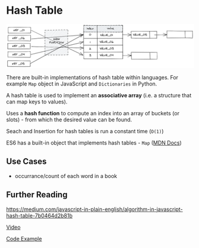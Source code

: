 # Hash Table

![hash table diagram](img/hash-table.png)

There are built-in implementations of hash table within languages. For example `Map` object in JavaScript and `Dictionaries` in Python.

A hash table is used to implement an **associative array** (i.e. a structure that can map keys to values).

Uses a **hash function** to compute an index into an array of buckets (or slots) - from which the desired value can be found.

Seach and Insertion for hash tables is run a constant time (`O(1)`)

ES6 has a built-in object that implements hash tables - `Map` ([MDN Docs](https://developer.mozilla.org/en-US/docs/Web/JavaScript/Reference/Global_Objects/Map))

## Use Cases

- occurrance/count of each word in a book

## Further Reading

https://medium.com/javascript-in-plain-english/algorithm-in-javascript-hash-table-7b0464d2b81b

[Video](https://youtu.be/t2CEgPsws3U?t=3200)

[Code Example](https://codepen.io/beaucarnes/pen/VbYGMb?editors=0012)
